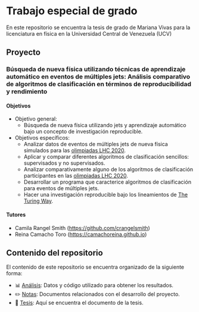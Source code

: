 # Trabajo especial de grado

En este repositorio se encuentra la tesis de grado de Mariana Vivas para la licenciatura en física en la Universidad Central de Venezuela (UCV)

## Proyecto

### Búsqueda de nueva física utilizando técnicas de aprendizaje automático en eventos de múltiples jets: Análisis comparativo de algoritmos de clasificación en términos de reproducibilidad y rendimiento
#### Objetivos 
* Objetivo general: 
   * Búsqueda de nueva física utilizando jets y aprendizaje automático bajo un concepto de investigación reproducible.  
* Objetivos específicos:  
   * Analizar datos de eventos de múltiples jets de nueva física simulados para las [olimpiadas LHC 2020](https://lhco2020.github.io/homepage/).
   * Aplicar y comparar diferentes algoritmos de clasificación sencillos: supervisados y no supervisados.
   * Analizar comparativamente alguno de los algoritmos de clasificación participantes en las [olimpiadas LHC 2020](https://lhco2020.github.io/homepage/).
   * Desarrollar un programa que caracterice algoritmos de clasificación para eventos de múltiples jets.
   * Hacer una investigación reproducible bajo los lineamientos de [The Turing Way](https://the-turing-way.netlify.app/welcome.html).

#### Tutores
  *   Camila Rangel Smith (https://github.com/crangelsmith)
  *   Reina Camacho Toro (https://camachoreina.github.io)
## Contenido del repositorio
El contenido de este repositorio se encuentra organizado de la siguiente forma:
* :bar_chart: [Análisis](Analisis): Datos y código utilizado para obtener los resultados.
* :pencil2: [Notas](Notas): Documentos relacionados con el desarrollo del proyecto. 
* :book: [Tesis](Tesis): Aquí se encuentra el documento de la tesis.

